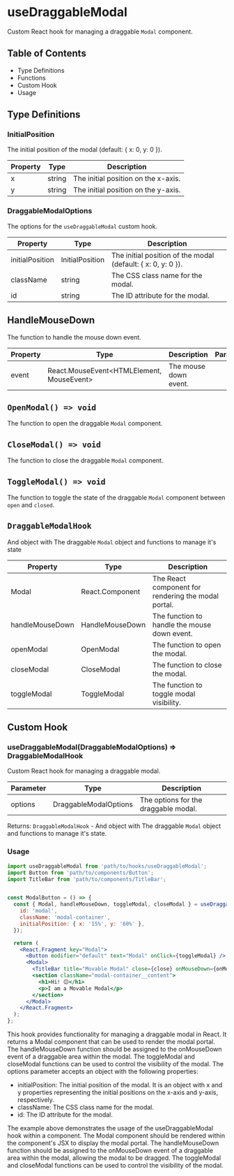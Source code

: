 # useDraggableModal

Custom React hook for managing a draggable `Modal` component.

## Table of Contents

- Type Definitions
- Functions
- Custom Hook
- Usage

## Type Definitions

### InitialPosition

The initial position of the modal (default: { x: 0, y: 0 }).

| Property | Type   | Description                         |
|----------|--------|-------------------------------------|
| x        | string | The initial position on the x-axis. |
| y        | string | The initial position on the y-axis. |

### DraggableModalOptions

The options for the `useDraggableModal` custom hook.

| Property        | Type            | Description                                                  |
|-----------------|-----------------|--------------------------------------------------------------|
| initialPosition | InitialPosition | The initial position of the modal (default: { x: 0, y: 0 }). |
| className       | string          | The CSS class name for the modal.                            |
| id              | string          | The ID attribute for the modal.                              |

## HandleMouseDown

The function to handle the mouse down event.

| Property | Type                                            | Description           | Parameter | Type | Description |
|----------|-------------------------------------------------|-----------------------|-----------|------|-------------|
| event    | React.MouseEvent&lt;HTMLElement, MouseEvent&gt; | The mouse down event. |

## `OpenModal() => void`

The function to open the draggable `Modal` component.

## `CloseModal() => void`

The function to close the draggable `Modal` component.

## `ToggleModal() => void`

The function to toggle the state of the draggable `Modal` component between `open` and `closed`.

## `DraggableModalHook`

And object with The draggable `Modal` object and functions to manage it's state

| Property        | Type            | Description                                         |
|-----------------|-----------------|-----------------------------------------------------|
| Modal           | React.Component | The React component for rendering the modal portal. |
| handleMouseDown | HandleMouseDown | The function to handle the mouse down event.        |
| openModal       | OpenModal       | The function to open the modal.                     |
| closeModal      | CloseModal      | The function to close the modal.                    |
| toggleModal     | ToggleModal     | The function to toggle modal visibility.            |

## Custom Hook

### useDraggableModal(DraggableModalOptions) => DraggableModalHook

Custom React hook for managing a draggable modal.

| Parameter | Type                  | Description                          |
|-----------|-----------------------|--------------------------------------|
| options   | DraggableModalOptions | The options for the draggable modal. |

Returns: `DraggableModalHook` - And object with The draggable `Modal` object and functions to manage it's state.

### Usage

```jsx
import useDraggableModal from 'path/to/hooks/useDraggableModal';
import Button from 'path/to/components/Button';
import TitleBar from 'path/to/components/TitleBar';


const ModalButton = () => {
  const { Modal, handleMouseDown, toggleModal, closeModal } = useDraggableModal({
    id: 'modal',
    className: 'modal-container',
    initialPosition: { x: '15%', y: '60%' },
  });

  return (
    <React.Fragment key="Modal">
      <Button modifier="default" text="Modal" onClick={toggleModal} />
      <Modal>
        <TitleBar title="Movable Modal" close={close} onMouseDown={onMouseDown} />
        <section className="modal-container__content">
          <h1>Hi! 😊</h1>
          <p>I am a Movable Modal</p>
        </section>
      </Modal>
    </React.Fragment>
  );
};
```

This hook provides functionality for managing a draggable modal in React. It returns a Modal component that can be used to render the modal portal. The handleMouseDown function should be assigned to the onMouseDown event of a draggable area within the modal. The toggleModal and closeModal functions can be used to control the visibility of the modal. The options parameter accepts an object with the following properties:

- initialPosition: The initial position of the modal. It is an object with x and y properties representing the initial positions on the x-axis and y-axis, respectively.
- className: The CSS class name for the modal.
- id: The ID attribute for the modal.

The example above demonstrates the usage of the useDraggableModal hook within a component. The Modal component should be rendered within the component's JSX to display the modal portal. The handleMouseDown function should be assigned to the onMouseDown event of a draggable area within the modal, allowing the modal to be dragged. The toggleModal and closeModal functions can be used to control the visibility of the modal.
